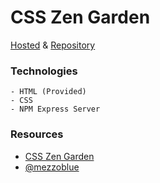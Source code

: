 # CSS Zen Garden



[Hosted](https://zen-garden-css.herokuapp.com/) & [Repository](https://github.com/cwithac/css-zen-garden)

### Technologies
```
- HTML (Provided)
- CSS
- NPM Express Server
```

### Resources
- [CSS Zen Garden](http://www.csszengarden.com/)
- [@mezzoblue](https://github.com/mezzoblue/csszengarden.com)
